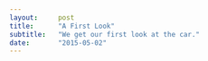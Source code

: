```yaml
---
layout:     post
title:      "A First Look"
subtitle:   "We get our first look at the car."
date:       "2015-05-02"
---
```


<p></p>